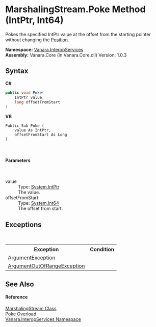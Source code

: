 # MarshalingStream.Poke Method (IntPtr, Int64)
 

Pokes the specified IntPtr value at the offset from the starting pointer without changing the <a href="ee1decb0-a505-f7fe-7703-6ee3babf2c63">Position</a>.

**Namespace:**&nbsp;<a href="46913109-b3e0-3b59-6f7f-071f8aa90bf0">Vanara.InteropServices</a><br />**Assembly:**&nbsp;Vanara.Core (in Vanara.Core.dll) Version: 1.0.3

## Syntax

**C#**<br />
``` C#
public void Poke(
	IntPtr value,
	long offsetFromStart
)
```

**VB**<br />
``` VB
Public Sub Poke ( 
	value As IntPtr,
	offsetFromStart As Long
)
```

<br />

#### Parameters
&nbsp;<dl><dt>value</dt><dd>Type: <a href="http://msdn2.microsoft.com/en-us/library/5he14kz8" target="_blank">System.IntPtr</a><br />The value.</dd><dt>offsetFromStart</dt><dd>Type: <a href="http://msdn2.microsoft.com/en-us/library/6yy583ek" target="_blank">System.Int64</a><br />The offset from start.</dd></dl>

## Exceptions
&nbsp;<table><tr><th>Exception</th><th>Condition</th></tr><tr><td><a href="http://msdn2.microsoft.com/en-us/library/3w1b3114" target="_blank">ArgumentException</a></td><td /></tr><tr><td><a href="http://msdn2.microsoft.com/en-us/library/8xt94y6e" target="_blank">ArgumentOutOfRangeException</a></td><td /></tr></table>

## See Also


#### Reference
<a href="cd922f26-ef66-7f8c-9c42-cb4bc2cfe527">MarshalingStream Class</a><br /><a href="59c64cd3-7664-5ff3-b963-07ad503545ef">Poke Overload</a><br /><a href="46913109-b3e0-3b59-6f7f-071f8aa90bf0">Vanara.InteropServices Namespace</a><br />